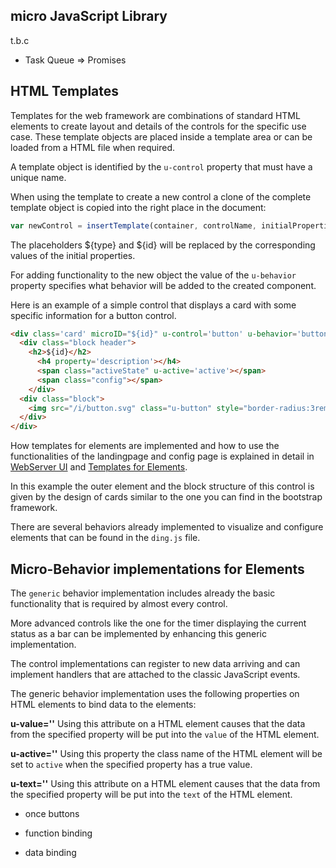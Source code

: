 ## micro JavaScript Library


t.b.c



* Task Queue => Promises

## HTML Templates

Templates for the web framework are combinations of standard HTML elements to create layout and details of the controls for the specific use case. These template objects are placed inside a template area or can be loaded from a HTML file when required.

A template object is identified by the `u-control` property that must have a unique name.

When using the template to create a new control a clone of the complete template object is copied into the right place in the document:

```javascript
var newControl = insertTemplate(container, controlName, initialProperties)
```

The placeholders ${type} and ${id} will be replaced by the corresponding values of the initial properties.

For adding functionality to the new object the value of the `u-behavior` property specifies what behavior will be added to the created component.

Here is an example of a simple control that displays a card with some specific information for a button control.

```HTML
<div class='card' microID="${id}" u-control='button' u-behavior='button'>
  <div class="block header">
    <h2>${id}</h2>
      <h4 property='description'></h4>
      <span class="activeState" u-active='active'></span>
      <span class="config"></span>
    </div>
  <div class="block">
    <img src="/i/button.svg" class="u-button" style="border-radius:3rem;float:left;height:5rem;margin-right:1rem" >
  </div>
</div>
```

How templates for elements are implemented and how to use the functionalities of the landingpage and config page
is explained in detail in [WebServer UI](webserverui.md) and [Templates for Elements](elementcards.md).


In this example the outer element and the block structure of this control is given by the design of cards similar to the one you can find in the bootstrap framework.

There are several behaviors already implemented to visualize and configure elements that can be found in the `ding.js` file.


## Micro-Behavior implementations for Elements

The `generic` behavior implementation includes already the basic functionality that is required by almost every control.

More advanced controls like the one for the timer displaying the current status as a bar can be implemented by enhancing this generic implementation.

The control implementations can register to new data arriving and can implement handlers that are attached to the classic JavaScript events.

The generic behavior implementation uses the following properties on HTML elements to bind data to the elements:

**u-value='<propertyname>'** Using this attribute on a HTML element causes that the data from the specified property will be put into the `value` of the HTML element.

**u-active='<propertyname>'** Using this property the class name of the HTML element will be set to `active` when the specified property has a true value.

**u-text='<propertyname>'** Using this attribute on a HTML element causes that the data from the specified property will be put into the `text` of the HTML element.

* once buttons

* function binding

* data binding
